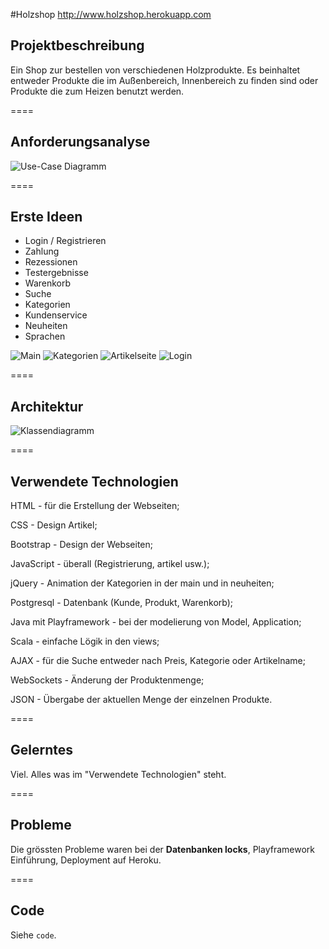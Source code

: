 #Holzshop
<http://www.holzshop.herokuapp.com>
## Projektbeschreibung

Ein Shop zur bestellen von verschiedenen Holzprodukte. Es beinhaltet entweder Produkte die im Außenbereich, 
Innenbereich zu finden sind oder Produkte die zum Heizen benutzt werden.

====

## Anforderungsanalyse

![Use-Case Diagramm](/public/images/UseCase.jpg "Use-Case")

====

## Erste Ideen

- Login / Registrieren
- Zahlung
- Rezessionen
- Testergebnisse
- Warenkorb
- Suche
- Kategorien
- Kundenservice
- Neuheiten
- Sprachen

![Main](/public/images/wireframe/main.JPG "Main")
![Kategorien](/public/images/wireframe/kategorien.JPG "Kategorien")
![Artikelseite](/public/images/wireframe/artikel.JPG "Artikelseite")
![Login](/public/images/wireframe/login.JPG "Login")

====

## Architektur

![Klassendiagramm](/public/images/Klassendiagramm.jpg "Klassendiagramm")

====

## Verwendete Technologien

HTML - für die Erstellung der Webseiten;

CSS - Design Artikel; 

Bootstrap - Design der Webseiten;

JavaScript - überall (Registrierung, artikel usw.);

jQuery - Animation der Kategorien in der main und in neuheiten;

Postgresql - Datenbank (Kunde, Produkt, Warenkorb); 

Java mit Playframework - bei der modelierung von Model, Application; 

Scala - einfache Lögik in den views;

AJAX - für die Suche entweder nach Preis, Kategorie oder Artikelname;

WebSockets - Änderung der Produktenmenge;
 
JSON - Übergabe der aktuellen Menge der einzelnen Produkte.  

====

## Gelerntes

Viel. Alles was im "Verwendete Technologien" steht. 

====

## Probleme

Die grössten Probleme waren bei der **Datenbanken locks**, Playframework Einführung, Deployment auf Heroku.

====

## Code

Siehe `code`.
